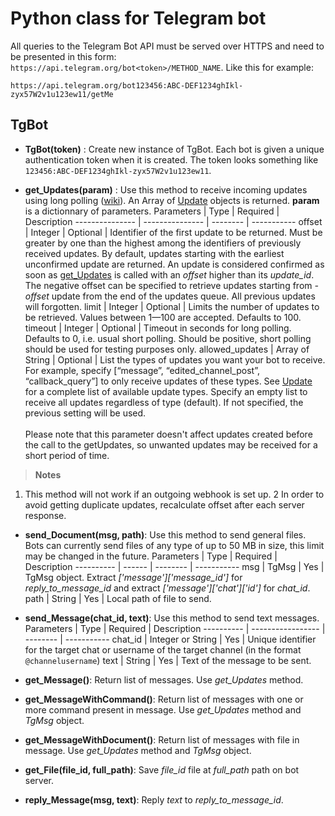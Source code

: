 Python class for Telegram bot
===================
All queries to the Telegram Bot API must be served over HTTPS and need to be presented in this form: `https://api.telegram.org/bot<token>/METHOD_NAME`. Like this for example:
```
https://api.telegram.org/bot123456:ABC-DEF1234ghIkl-zyx57W2v1u123ew11/getMe
```

TgBot
-------------
- **TgBot(token)** : Create new instance of TgBot. Each bot is given a unique authentication token when it is created. The token looks something like `123456:ABC-DEF1234ghIkl-zyx57W2v1u123ew11`.

- **get_Updates(param)** : Use this method to receive incoming updates using long polling ([wiki](https://en.wikipedia.org/wiki/Push_technology#Long_polling)). An Array of [Update](https://core.telegram.org/bots/api#update) objects is returned. **param** is a dictionnary of parameters.
Parameters      | Type			  | Required | Description
--------------- | --------------- | -------- | -----------
offset			| Integer		  | Optional | Identifier of the first update to be returned. Must be greater by one than the highest among the identifiers of previously received updates. By default, updates starting with the earliest unconfirmed update are returned. An update is considered confirmed as soon as [get_Updates](https://core.telegram.org/bots/api#getupdates) is called with an *offset* higher than its *update_id*. The negative offset can be specified to retrieve updates starting from *-offset* update from the end of the updates queue. All previous updates will forgotten.
limit			| Integer		  | Optional | Limits the number of updates to be retrieved. Values between 1—100 are accepted. Defaults to 100.
timeout			| Integer		  | Optional | Timeout in seconds for long polling. Defaults to 0, i.e. usual short polling. Should be positive, short polling should be used for testing purposes only.
allowed_updates | Array of String | Optional | List the types of updates you want your bot to receive. For example, specify [“message”, “edited_channel_post”, “callback_query”] to only receive updates of these types. See [Update](https://core.telegram.org/bots/api#update) for a complete list of available update types. Specify an empty list to receive all updates regardless of type (default). If not specified, the previous setting will be used. <br><br> Please note that this parameter doesn't affect updates created before the call to the getUpdates, so unwanted updates may be received for a short period of time.

> **Notes**
 1. This method will not work if an outgoing webhook is set up.
 2 In order to avoid getting duplicate updates, recalculate offset after each server response.

- **send_Document(msg, path)**: Use this method to send general files. Bots can currently send files of any type of up to 50 MB in size, this limit may be changed in the future.
Parameters | Type	| Required | Description
---------- | ------ | -------- | -----------
msg		   | TgMsg  | Yes	   | TgMsg object. Extract *['message']['message_id']* for *reply_to_message_id* and extract *['message']['chat']['id']* for *chat_id*.
path	   | String | Yes	   | Local path of file to send.


- **send_Message(chat_id, text)**: Use this method to send text messages.
Parameters | Type			   | Required | Description
---------- | ----------------- | -------- | -----------
chat_id	   | Integer or String | Yes	  | Unique identifier for the target chat or username of the target channel (in the format `@channelusername`)
text	   | String			   | Yes	  | Text of the message to be sent.


- **get_Message()**: Return list of messages. Use *get_Updates* method.

- **get_MessageWithCommand()**: Return list of messages with one or more command present in message. Use *get_Updates* method and *TgMsg* object.

- **get_MessageWithDocument()**: Return list of messages with file in message. Use *get_Updates* method and *TgMsg* object.


- **get_File(file_id, full_path)**: Save *file_id* file at *full_path* path on bot server.

- **reply_Message(msg, text)**: Reply *text* to *reply_to_message_id*.

